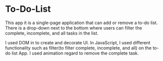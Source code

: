 # To-Do-List
This app it is a single-page application that can add or remove a to-do list. There is a drop-down next to the bottom where users can filter the complete, incomplete, and all tasks in the list.  

I used DOM in to create and decorate UI. 
In JavaScript, I used different functionality such as filter(to filter complete, incomplete, and all) on the to-do list App. 
I used animation regard to remove the complete task. 
